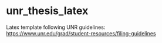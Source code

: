 # unr_thesis_latex
Latex template following UNR guidelines: https://www.unr.edu/grad/student-resources/filing-guidelines
